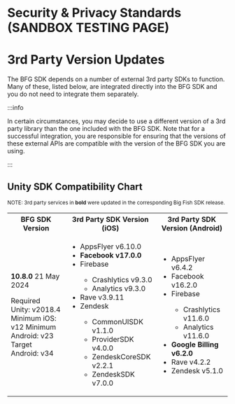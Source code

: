# Security & Privacy Standards (SANDBOX TESTING PAGE)

# 3rd Party Version Updates

The BFG SDK depends on a number of external 3rd party SDKs to function. Many of these, listed below, are integrated directly into the BFG SDK and you do not need to integrate them separately.

:::info 

In certain circumstances, you may decide to use a different version of a 3rd party library than the one included with the BFG SDK. Note that for a successful integration, you are responsible for ensuring that the versions of these external APIs are compatible with the version of the BFG SDK you are using.

:::

## Unity SDK Compatibility Chart 

<sup>NOTE: 3rd party services in <strong>bold</strong> were updated in the corresponding Big Fish SDK release.</sup>

<table>
  <tr>
    <th><strong>BFG SDK Version</strong></th>
    <th><strong>3rd Party SDK Version (iOS)</strong></th>
    <th><strong>3rd Party SDK Version (Android)</strong></th>
  </tr>
  <tr>
    <td>

**10.8.0**
21 May 2024

Required Unity: v2018.4
Minimum iOS: v12
Minimum Android: v23
Target Android: v34
    </td>
    <td>
      <ul>
        <li>AppsFlyer v6.10.0</li>
        <li>**Facebook v17.0.0**</li>
        <li>Firebase</li>
        <ul>
          <li>Crashlytics v9.3.0</li>
          <li>Analytics v9.3.0</li>
        </ul>
        <li>Rave v3.9.11</li>
        <li>Zendesk</li>
        <ul>
          <li>CommonUISDK v1.1.0</li>
          <li>ProviderSDK v4.0.0</li>
          <li>ZendeskCoreSDK v2.2.1</li>
          <li>ZendeskSDK v7.0.0</li>
        </ul>
      </ul>
    </td>
    <td>
      <ul>
        <li>AppsFlyer v6.4.2</li>
        <li>Facebook v16.2.0</li>
        <li>Firebase</li>
        <ul>
          <li>Crashlytics v11.6.0</li>
          <li>Analytics v11.6.0</li>
        </ul>
        <li>**Google Billing v6.2.0**</li>
        <li>Rave v4.2.2</li>
        <li>Zendesk v5.1.0</li>
      </ul>
    </td>
  </tr>
</table>
